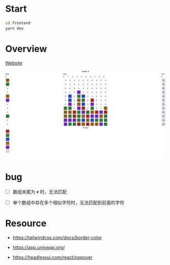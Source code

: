 # Start

```bash
cd frontend
yarn dev
```

# Overview

[Website](https://sortdna.vercel.app/)

![ui](doc/ui.jpg)

# bug

- [ ] 数组末尾为 `#` 时，无法匹配

- [ ] 单个数组中存在多个相似字符时，无法匹配到前面的字符

# Resource

- https://tailwindcss.com/docs/border-color

- https://app.uniswap.org/

- https://headlessui.com/react/popover
